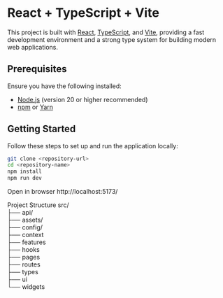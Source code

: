 # React + TypeScript + Vite

This project is built with [React](https://reactjs.org/), [TypeScript](https://www.typescriptlang.org/), and [Vite](https://vitejs.dev/), providing a fast development environment and a strong type system for building modern web applications.

## Prerequisites

Ensure you have the following installed:

- [Node.js](https://nodejs.org/) (version 20 or higher recommended)
- [npm](https://www.npmjs.com/) or [Yarn](https://yarnpkg.com/)

## Getting Started

Follow these steps to set up and run the application locally:


```bash
git clone <repository-url>
cd <repository-name>
npm install
npm run dev
```

Open in browser 
http://localhost:5173/

Project Structure
src/        
├── api/          
├── assets/   
├── config/        
├── context       
├── features      
├── hooks       
├── pages       
├── routes        
├── types         
├── ui            
└── widgets       
